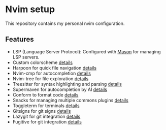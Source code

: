 # Nvim setup

This repository contains my personal nvim configuration.

## Features

* LSP (Language Server Protocol): Configured with [Mason](https://github.com/williamboman/mason.nvim) for managing LSP servers.
* Custom colorscheme [details](https://github.com/folke/tokyonight.nvim)
* Harpoon for quick file navigation [details](https://github.com/ThePrimeagen/harpoon/tree/harpoon2)
* Nvim-cmp for autocompletion [details](https://github.com/hrsh7th/nvim-cmp)
* Nvim-tree for file exploration [details](https://github.com/nvim-tree/nvim-tree.lua)
* Treesitter for syntax highlighting and parsing [details](https://github.com/nvim-treesitter/nvim-treesitter)
* Supermaven for autocompletion by AI [details](https://github.com/supermaven-inc/supermaven-nvim)
* Conform to format code [details](https://github.com/stevearc/conform.nvim)
* Snacks for managing multiple commons plugins [details](https://github.com/folke/snacks.nvim)
* Toggleterm for terminals [details](https://github.com/akinsho/toggleterm.nvim)
* Gitsigns for git signs [details](https://github.com/lewis6991/gitsigns.nvim)
* Lazygit for git integration [details](https://github.com/kdheepak/lazygit.nvim)
* Fugitive for git integration [details](https://github.com/tpope/vim-fugitive)
